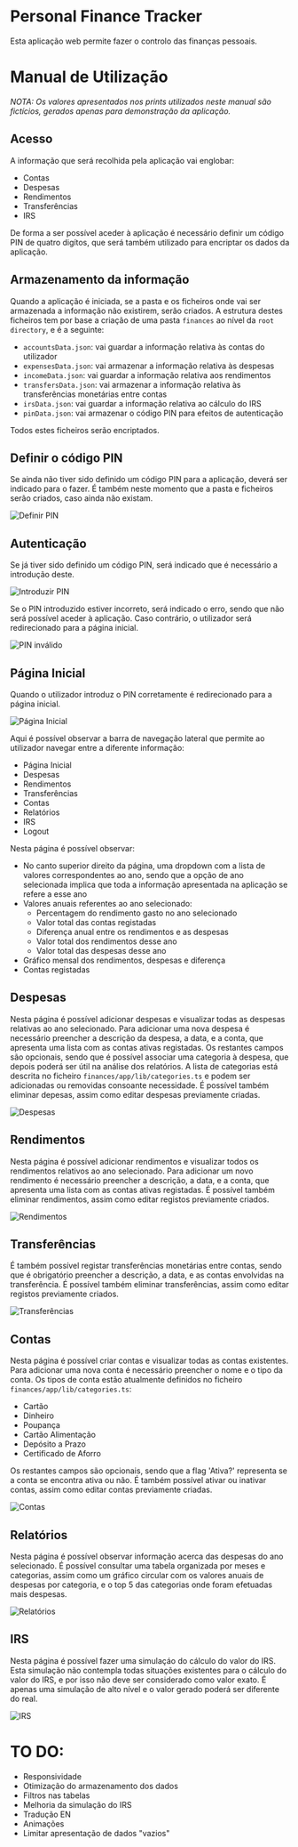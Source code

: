 # Personal Finance Tracker

Esta aplicação web permite fazer o controlo das finanças pessoais.

# Manual de Utilização

<i>NOTA: Os valores apresentados nos prints utilizados neste manual são fictícios, gerados apenas para demonstração da aplicação.</i>

## Acesso
A informação que será recolhida pela aplicação vai englobar:
* Contas
* Despesas
* Rendimentos
* Transferências
* IRS

De forma a ser possível aceder à aplicação é necessário definir um código PIN de quatro digítos, que será também utilizado para encriptar os dados da aplicação. 

## Armazenamento da informação
Quando a aplicação é iniciada, se a pasta e os ficheiros onde vai ser armazenada a informação não existirem, serão criados.
A estrutura destes ficheiros tem por base a criação de uma pasta `finances` ao nível da `root directory`, e é a seguinte:
* `accountsData.json`: vai guardar a informação relativa às contas do utilizador
* `expensesData.json`: vai armazenar a informação relativa às despesas
* `incomeData.json`: vai guardar a informação relativa aos rendimentos
* `transfersData.json`: vai armazenar a informação relativa às transferências monetárias entre contas
* `irsData.json`: vai guardar a informação relativa ao cálculo do IRS
* `pinData.json`: vai armazenar o código PIN para efeitos de autenticação

Todos estes ficheiros serão encriptados.

## Definir o código PIN
Se ainda não tiver sido definido um código PIN para a aplicação, deverá ser indicado para o fazer. É também neste momento que a pasta e ficheiros serão criados, caso ainda não existam.

![Definir PIN](prints/define_pin.png)

## Autenticação
Se já tiver sido definido um código PIN, será indicado que é necessário a introdução deste.

![Introduzir PIN](prints/insert_pin.png)

Se o PIN introduzido estiver incorreto, será indicado o erro, sendo que não será possível aceder à aplicação. Caso contrário, o utilizador será redirecionado para a página inicial.

![PIN inválido](prints/error_pin.png)

## Página Inicial

Quando o utilizador introduz o PIN corretamente é redirecionado para a página inicial.

![Página Inicial](prints/dashboard.png)

Aqui é possível observar a barra de navegação lateral que permite ao utilizador navegar entre a diferente informação:
* Página Inicial
* Despesas
* Rendimentos
* Transferências
* Contas
* Relatórios
* IRS
* Logout  

Nesta página é possível observar:

* No canto superior direito da página, uma dropdown com a lista de valores correspondentes ao ano, sendo que a opção de ano selecionada implica que toda a informação apresentada na aplicação se refere a esse ano
* Valores anuais referentes ao ano selecionado:
    * Percentagem do rendimento gasto no ano selecionado
    * Valor total das contas registadas
    * Diferença anual entre os rendimentos e as despesas
    * Valor total dos rendimentos desse ano
    * Valor total das despesas desse ano
* Gráfico mensal dos rendimentos, despesas e diferença
* Contas registadas

## Despesas

Nesta página é possível adicionar despesas e visualizar todas as despesas relativas ao ano selecionado. Para adicionar uma nova despesa é necessário preencher a descrição da despesa, a data, e a conta, que apresenta uma lista com as contas ativas registadas. Os restantes campos são opcionais, sendo que é possível associar uma categoria à despesa, que depois poderá ser útil na análise dos relatórios. A lista de categorias está descrita no ficheiro `finances/app/lib/categories.ts` e podem ser adicionadas ou removidas consoante necessidade. É possível também eliminar depesas, assim como editar despesas previamente criadas.

![Despesas](prints/expenses.png)

## Rendimentos

Nesta página é possível adicionar rendimentos e visualizar todos os rendimentos relativos ao ano selecionado. Para adicionar um novo rendimento é necessário preencher a descrição, a data, e a conta, que apresenta uma lista com as contas ativas registadas. É possível também eliminar rendimentos, assim como editar registos previamente criados.

![Rendimentos](prints/income.png)

## Transferências

É também possível registar transferências monetárias entre contas, sendo que é obrigatório preencher a descrição, a data, e as contas envolvidas na transferência. É possível também eliminar transferências, assim como editar registos previamente criados.

![Transferências](prints/transfers.png)

## Contas

Nesta página é possível criar contas e visualizar todas as contas existentes. Para adicionar uma nova conta é necessário preencher o nome e o tipo da conta. Os tipos de conta estão atualmente definidos no ficheiro `finances/app/lib/categories.ts`:

* Cartão
* Dinheiro
* Poupança
* Cartão Alimentação
* Depósito a Prazo
* Certificado de Aforro

Os restantes campos são opcionais, sendo que a flag 'Ativa?' representa se a conta se encontra ativa ou não. É também possível ativar ou inativar contas, assim como editar contas previamente criadas.

![Contas](prints/accounts.png)

## Relatórios

Nesta página é possível observar informação acerca das despesas do ano selecionado. É possível consultar uma tabela organizada por meses e categorias, assim como um gráfico circular com os valores anuais de despesas por categoria, e o top 5 das categorias onde foram efetuadas mais despesas.

![Relatórios](prints/reports.png)

## IRS

Nesta página é possível fazer uma simulaçáo do cálculo do valor do IRS. Esta simulação não contempla todas situações existentes para o cálculo do valor do IRS, e por isso não deve ser considerado como valor exato. É apenas uma simulação de alto nível e o valor gerado poderá ser diferente do real.

![IRS](prints/irs.png)

# TO DO:
* Responsividade
* Otimização do armazenamento dos dados
* Filtros nas tabelas
* Melhoria da simulação do IRS
* Tradução EN
* Animações
* Limitar apresentação de dados "vazios"